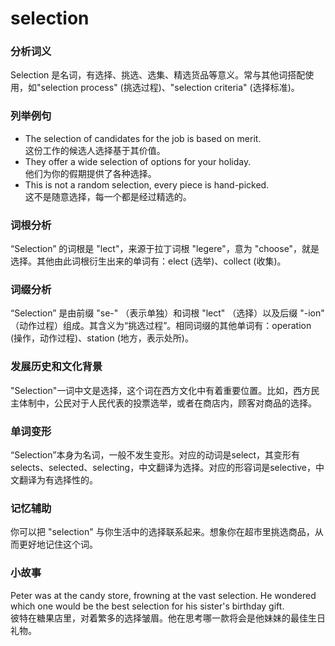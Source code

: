 # selection

### 分析词义

  

Selection 是名词，有选择、挑选、选集、精选货品等意义。常与其他词搭配使用，如"selection process" (挑选过程)、"selection criteria" (选择标准)。

  

### 列举例句

  

*   The selection of candidates for the job is based on merit.  
    这份工作的候选人选择基于其价值。
*   They offer a wide selection of options for your holiday.  
    他们为你的假期提供了各种选择。
*   This is not a random selection, every piece is hand-picked.  
    这不是随意选择，每一个都是经过精选的。

  

### 词根分析

  

“Selection” 的词根是 "lect"，来源于拉丁词根 "legere"，意为 "choose"，就是选择。其他由此词根衍生出来的单词有：elect (选举)、collect (收集)。

  

### 词缀分析

  

“Selection” 是由前缀 "se-" （表示单独）和词根 "lect" （选择）以及后缀 "-ion" （动作过程）组成。其含义为“挑选过程”。相同词缀的其他单词有：operation (操作，动作过程)、station (地方，表示处所)。

  

### 发展历史和文化背景

  

"Selection"一词中文是选择，这个词在西方文化中有着重要位置。比如，西方民主体制中，公民对于人民代表的投票选举，或者在商店内，顾客对商品的选择。

  

### 单词变形

  

“Selection”本身为名词，一般不发生变形。对应的动词是select，其变形有selects、selected、selecting，中文翻译为选择。对应的形容词是selective，中文翻译为有选择性的。

  

### 记忆辅助

  

你可以把 "selection" 与你生活中的选择联系起来。想象你在超市里挑选商品，从而更好地记住这个词。

  

### 小故事

  

Peter was at the candy store, frowning at the vast selection. He wondered which one would be the best selection for his sister's birthday gift.  
彼特在糖果店里，对着繁多的选择皱眉。他在思考哪一款将会是他妹妹的最佳生日礼物。
